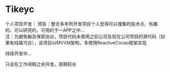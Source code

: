 # Tikeyc

个人项目开发：
预告：整合多年所开发项目个人觉得可以搜集的技术点、有趣的、可以研究的、可用的于一APP之中...     
注：为避免触及保密协议，项目代码未使用之前公司及现在公司项目的源代码（如果有纯属巧合），且项目以MVVM架构，多使用ReactiveCocao框架实现

持续开发中...

只会在工作闲暇之余开发，周期较长
